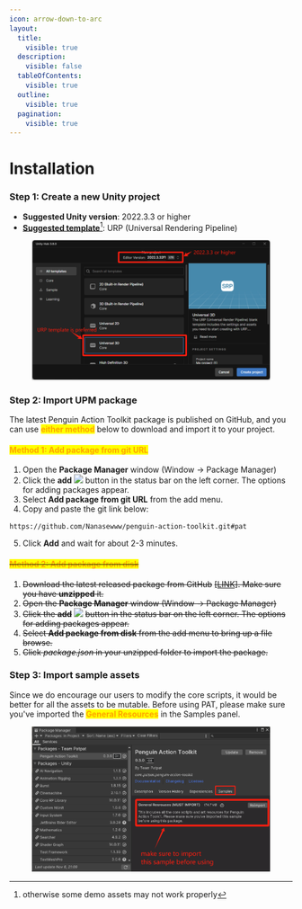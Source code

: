 ```yaml
---
icon: arrow-down-to-arc
layout:
  title:
    visible: true
  description:
    visible: false
  tableOfContents:
    visible: true
  outline:
    visible: true
  pagination:
    visible: true
---
```


# Installation

### Step 1: Create a new Unity project

* **Suggested Unity version**: 2022.3.3 or higher
* [**Suggested template**](#user-content-fn-1)[^1]: URP (Universal Rendering Pipeline)

<figure><img src="../.gitbook/assets/1730945956416.png" alt=""><figcaption></figcaption></figure>

### Step 2: Import UPM package

The latest Penguin Action Toolkit package is published on GitHub, and you can use <mark style="color:orange;">**either method**</mark> below to download and import it to your project.

#### <mark style="color:orange;">Method 1: Add package from git URL</mark>

1. Open the **Package Manager** window (Window -> Package Manager)
2. Click the **add** ![](https://docs.unity3d.com/2022.3/Documentation/uploads/Main/iconAdd.png) button in the status bar on the left corner. The options for adding packages appear.
3. Select **Add package from git URL** from the add menu.
4. Copy and paste the git link below:

```
https://github.com/Nanasewww/penguin-action-toolkit.git#pat
```

5. Click **Add** and wait for about 2-3 minutes.&#x20;

#### ~~<mark style="color:orange;">Method 2: Add package from disk</mark>~~

1. ~~Download the latest released package from GitHub~~ [~~\[LINK\]~~](https://github.com/Nanasewww/penguin-action-toolkit)~~. Make sure you have **unzipped** it.~~
2. ~~Open the **Package Manager** window (Window -> Package Manager)~~
3. ~~Click the **add**~~ ![](https://docs.unity3d.com/2022.3/Documentation/uploads/Main/iconAdd.png) ~~button in the status bar on the left corner. The options for adding packages appear.~~
4. ~~Select **Add package from disk** from the add menu to bring up a file browse.~~&#x20;
5. ~~Click _package.json_ in your unzipped folder to import the package.~~&#x20;

### Step 3: Import sample assets

Since we do encourage our users to modify the core scripts, it would be better for all the assets to be mutable. Before using PAT, please make sure you've imported the <mark style="color:orange;">**General Resources**</mark> in the Samples panel.&#x20;

<figure><img src="../.gitbook/assets/image (70).png" alt=""><figcaption></figcaption></figure>





[^1]: otherwise some demo assets may not work properly
